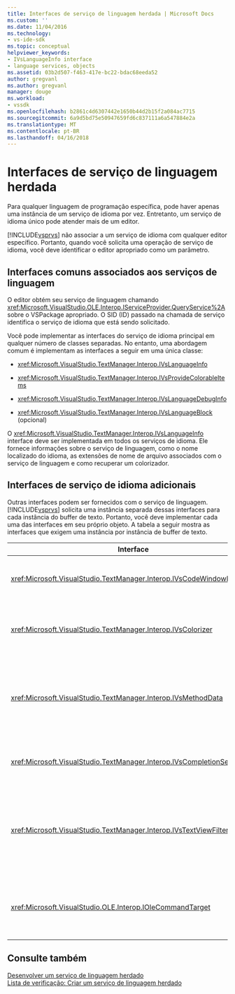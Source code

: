```yaml
---
title: Interfaces de serviço de linguagem herdada | Microsoft Docs
ms.custom: ''
ms.date: 11/04/2016
ms.technology:
- vs-ide-sdk
ms.topic: conceptual
helpviewer_keywords:
- IVsLanguageInfo interface
- language services, objects
ms.assetid: 03b2d507-f463-417e-bc22-bdac68eeda52
author: gregvanl
ms.author: gregvanl
manager: douge
ms.workload:
- vssdk
ms.openlocfilehash: b2861c4d6307442e1650b44d2b15f2a084ac7715
ms.sourcegitcommit: 6a9d5bd75e50947659fd6c837111a6a547884e2a
ms.translationtype: MT
ms.contentlocale: pt-BR
ms.lasthandoff: 04/16/2018
---
```

# <a name="legacy-language-service-interfaces"></a>Interfaces de serviço de linguagem herdada
Para qualquer linguagem de programação específica, pode haver apenas uma instância de um serviço de idioma por vez. Entretanto, um serviço de idioma único pode atender mais de um editor.  
  
 [!INCLUDE[vsprvs](../../code-quality/includes/vsprvs_md.md)] não associar a um serviço de idioma com qualquer editor específico. Portanto, quando você solicita uma operação de serviço de idioma, você deve identificar o editor apropriado como um parâmetro.  
  
## <a name="common-interfaces-associated-with-language-services"></a>Interfaces comuns associados aos serviços de linguagem  
 O editor obtém seu serviço de linguagem chamando <xref:Microsoft.VisualStudio.OLE.Interop.IServiceProvider.QueryService%2A> sobre o VSPackage apropriado. O SID (ID) passado na chamada de serviço identifica o serviço de idioma que está sendo solicitado.  
  
 Você pode implementar as interfaces do serviço de idioma principal em qualquer número de classes separadas. No entanto, uma abordagem comum é implementam as interfaces a seguir em uma única classe:  
  
-   <xref:Microsoft.VisualStudio.TextManager.Interop.IVsLanguageInfo>  
  
-   <xref:Microsoft.VisualStudio.TextManager.Interop.IVsProvideColorableItems>  
  
-   <xref:Microsoft.VisualStudio.TextManager.Interop.IVsLanguageDebugInfo>  
  
-   <xref:Microsoft.VisualStudio.TextManager.Interop.IVsLanguageBlock> (opcional)  
  
 O <xref:Microsoft.VisualStudio.TextManager.Interop.IVsLanguageInfo> interface deve ser implementada em todos os serviços de idioma. Ele fornece informações sobre o serviço de linguagem, como o nome localizado do idioma, as extensões de nome de arquivo associados com o serviço de linguagem e como recuperar um colorizador.  
  
## <a name="additional-language-service-interfaces"></a>Interfaces de serviço de idioma adicionais  
 Outras interfaces podem ser fornecidos com o serviço de linguagem. [!INCLUDE[vsprvs](../../code-quality/includes/vsprvs_md.md)] solicita uma instância separada dessas interfaces para cada instância do buffer de texto. Portanto, você deve implementar cada uma das interfaces em seu próprio objeto. A tabela a seguir mostra as interfaces que exigem uma instância por instância de buffer de texto.  
  
|Interface|Descrição|  
|---------------|-----------------|  
|<xref:Microsoft.VisualStudio.TextManager.Interop.IVsCodeWindowManager>|Gerencia adornos de janela de código, como a barra de menu suspenso. Você pode obter essa interface usando o <xref:Microsoft.VisualStudio.TextManager.Interop.IVsLanguageInfo.GetCodeWindowManager%2A> método. Há um <xref:Microsoft.VisualStudio.TextManager.Interop.IVsCodeWindowManager> por janela de código.|  
|<xref:Microsoft.VisualStudio.TextManager.Interop.IVsColorizer>|Colore delimitadores e palavras-chave. Você pode obter essa interface usando o <xref:Microsoft.VisualStudio.TextManager.Interop.IVsLanguageInfo.GetColorizer%2A> método. <xref:Microsoft.VisualStudio.TextManager.Interop.IVsColorizer> é chamado em tempo de pintura. Evite o trabalho de computação intensa dentro de <xref:Microsoft.VisualStudio.TextManager.Interop.IVsColorizer> ou o desempenho pode ser afetado.|  
|<xref:Microsoft.VisualStudio.TextManager.Interop.IVsMethodData>|Fornece dicas de ferramenta de parâmetro de IntelliSense. Quando o serviço de linguagem reconhece um caractere que indica que dados do método deve ser exibido como um parêntese de abertura, ele chama o <xref:Microsoft.VisualStudio.TextManager.Interop.IVsMethodTipWindow.SetMethodData%2A> método para notificar o texto de exibição do serviço de linguagem está pronto para exibir uma dica de ferramenta de informações do parâmetro. A exibição de texto, em seguida, a chamada no serviço de linguagem usando os métodos do <xref:Microsoft.VisualStudio.TextManager.Interop.IVsMethodData> interface para obter as informações necessárias para exibir a dica de ferramenta.|  
|<xref:Microsoft.VisualStudio.TextManager.Interop.IVsCompletionSet>|Fornece preenchimento de instruções IntelliSense. Quando o serviço de idioma está pronto para exibir uma lista de conclusão, ele chama o <xref:Microsoft.VisualStudio.TextManager.Interop.IVsTextView.UpdateCompletionStatus%2A> método no modo de texto. A exibição de texto, em seguida, a chamada no serviço de linguagem usando métodos no <xref:Microsoft.VisualStudio.TextManager.Interop.IVsCompletionSet> objeto.|  
|<xref:Microsoft.VisualStudio.TextManager.Interop.IVsTextViewFilter>|Permite a modificação do modo de exibição de texto usando o manipulador de comandos. A classe na qual você implementar a <xref:Microsoft.VisualStudio.TextManager.Interop.IVsTextViewFilter> interface deverá implementar também a <xref:Microsoft.VisualStudio.OLE.Interop.IOleCommandTarget> interface. Recupera o modo de exibição de texto de <xref:Microsoft.VisualStudio.TextManager.Interop.IVsTextViewFilter> objeto consultando o <xref:Microsoft.VisualStudio.OLE.Interop.IOleCommandTarget> objeto que é passado para o <xref:Microsoft.VisualStudio.TextManager.Interop.IVsTextView.AddCommandFilter%2A> método. Deve haver um <xref:Microsoft.VisualStudio.TextManager.Interop.IVsTextViewFilter> objeto para cada modo de exibição.|  
|<xref:Microsoft.VisualStudio.OLE.Interop.IOleCommandTarget>|Intercepta comandos que o usuário digita na janela de código. Monitorar a saída da sua <xref:Microsoft.VisualStudio.OLE.Interop.IOleCommandTarget> implementação para fornecer informações de conclusão personalizado e exibir modificação<br /><br /> Para passar o <xref:Microsoft.VisualStudio.OLE.Interop.IOleCommandTarget> objeto para o modo de exibição de texto, chamada <xref:Microsoft.VisualStudio.TextManager.Interop.IVsTextView.AddCommandFilter%2A>.|  
  
## <a name="see-also"></a>Consulte também  
 [Desenvolver um serviço de linguagem herdado](../../extensibility/internals/developing-a-legacy-language-service.md)   
 [Lista de verificação: Criar um serviço de linguagem herdado](../../extensibility/internals/checklist-creating-a-legacy-language-service.md)